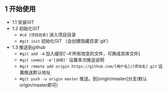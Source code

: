 ## 1 开始使用
- 1.1 安装GIT
- 1.2 初始化GIT
    + `#cd [项目目录]`     进入项目目录 
    + `#git init`     初始化GIT （会创建隐藏目录‘.git’）
- 1.3 推送到github
    + `#git add -A`    加入缓存['-A'所有改变的文件，可换成具体文件]
    + `#git commit -m'[说明]'`  设置本次推送说明
    + `#git remote add origin https://github.com/[用户名]/[项目名].git`     设置推送默认地址
    + `#git push -u origin master`     推送。到[origin/master]分支(默认origin/master即可)